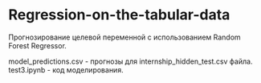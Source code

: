 # Regression-on-the-tabular-data
Прогнозирование целевой переменной с использованием Random Forest Regressor.

model_predictions.csv - прогнозы для internship_hidden_test.csv файла.
test3.ipynb - код моделирования.
